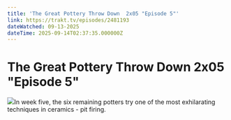```yaml
---
title: 'The Great Pottery Throw Down  2x05 "Episode 5"' 
link: https://trakt.tv/episodes/2481193
dateWatched: 09-13-2025
dateTime: 2025-09-14T02:37:35.000000Z
---
```

# The Great Pottery Throw Down  2x05 "Episode 5"

![](https://walter-r2.trakt.tv/images/episodes/002/481/193/screenshots/thumb/d396a363ac.jpg)In week five, the six remaining potters try one of the most exhilarating techniques in ceramics - pit firing.